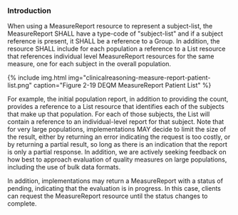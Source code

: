 
### Introduction

When using a MeasureReport resource to represent a subject-list, the MeasureReport SHALL have a type-code of "subject-list" and if a subject reference is present, it SHALL be a reference to a Group. In addition, the resource SHALL include for each population a reference to a List resource that references individual level MeasureReport resources for the same measure, one for each subject in the overall population.


{% include img.html img="clinicalreasoning-measure-report-patient-list.png" caption="Figure 2-19 DEQM MeasureReport Patient List" %}

For example, the initial population report, in addition to providing the count, provides a reference to a List resource that identifies each of the subjects that make up that population. For each of those subjects, the List will contain a reference to an individual-level report for that subject. Note that for very large populations, implementations MAY decide to limit the size of the result, either by returning an error indicating the request is too costly, or by returning a partial result, so long as there is an indication that the report is only a partial response. In addition, we are actively seeking feedback on how best to approach evaluation of quality measures on large populations, including the use of bulk data formats.

In addition, implementations may return a MeasureReport with a status of pending, indicating that the evaluation is in progress. In this case, clients can request the MeasureReport resource until the status changes to complete.